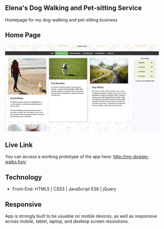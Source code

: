 ## Elena's Dog Walking and Pet-sitting Service
Homepage for my dog-walking and pet-sitting business 

## Home Page
![](https://github.com/ElenaG518/doggie-walks/blob/master/images/cropped/homepage.png)  

## Live Link
You can access a working prototype of the app here: http://my-doggie-walks.fun/

## Technology
* Front-End: HTML5 | CSS3 | JavaScript ES6 | jQuery


## Responsive
App is strongly built to be usuable on mobile devices, as well as responsive across mobile, tablet, laptop, and desktop screen resolutions.

